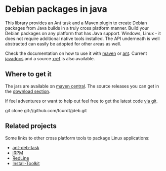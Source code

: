 # Debian packages in java

This library provides an Ant task and a Maven plugin to create Debian packages
from Java builds in a truly cross platform manner. Build your Debian packages
on any platform that has Java support. Windows, Linux - it does not require
additional native tools installed. The API underneath is well abstracted can
easily be adopted for other areas as well.

Check the documentation on how to use it with [maven](http://github.com/tcurdt/jdeb/blob/master/docs/maven.md)
or [ant](http://github.com/tcurdt/jdeb/blob/master/docs/ant.md). Current
[javadocs](http://tcurdt.github.com/jdeb/release/0.8/apidocs/) and a source
[xref](http://tcurdt.github.com/jdeb/release/0.8/xref/) is also available.


## Where to get it

The jars are available on [maven central](http://repo1.maven.org/maven2/org/vafer/jdeb/).
The source releases you can get in the [download section](http://github.com/tcurdt/jdeb/downloads).

If feel adventures or want to help out feel free to get the latest code
[via git](http://github.com/tcurdt/jdeb/tree/master).

  git clone git://github.com/tcurdt/jdeb.git


## Related projects

Some links to other cross platform tools to package Linux applications:

* [ant-deb-task](http://code.google.com/p/ant-deb-task)
* [jRPM](http://jrpm.sourceforge.net)
* [RedLine](http://www.freecompany.org/redline)
* [Install-Toolkit](http://install-toolkit.sourceforge.net)
